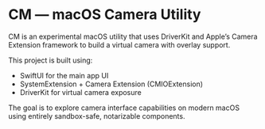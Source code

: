 # CM — macOS Camera Utility

CM is an experimental macOS utility that uses DriverKit and Apple’s Camera Extension framework to build a virtual camera with overlay support.

This project is built using:
- SwiftUI for the main app UI
- SystemExtension + Camera Extension (CMIOExtension)
- DriverKit for virtual camera exposure

The goal is to explore camera interface capabilities on modern macOS using entirely sandbox-safe, notarizable components.

